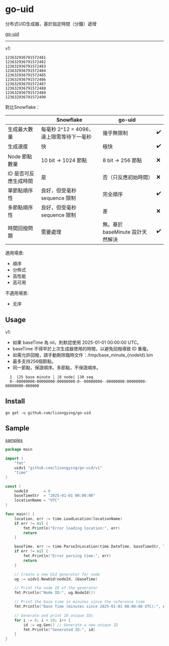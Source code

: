 # go-uid

分布式UID生成器，基於指定時間（分鐘）遞增

[go-uid](https://github.com/lizongying/go-uid)
___
v1:

    123632936791572481
    123632936791572482
    123632936791572483
    123632936791572484
    123632936791572485
    123632936791572486
    123632936791572487
    123632936791572488
    123632936791572489
    123632936791572490

對比Snowflake：

|              | Snowflake                  | go-uid                 |    |
|--------------|----------------------------|------------------------|----|
| 生成最大數量       | 每毫秒 2^12 = 4096，達上限需等待下一毫秒 | 幾乎無限制                  | ✔️ |
| 生成速度         | 快                          | 極快                     | ✔️ |
| Node 節點數量    | 10 bit → 1024 節點           | 8 bit → 256 節點         | ❌️ |
| ID 是否可反應生成時間 | 是                          | 否（只反應初始時間）             | ❌  |
| 單節點順序性       | 良好，但受毫秒 sequence 限制        | 完全順序                   | ✔️ |
| 多節點順序性       | 良好，但受毫秒 sequence 限制        | 差                      | ❌️ |
| 時間回撥問題       | 需要處理                       | 無。基於 baseMinute 設計天然解決 | ✔️ |

適用場景:

- 順序
- 分佈式
- 高性能
- 高可用

不適用場景:

- 无序

## Usage

v1:

- 如果 baseTime 為 nil，則默認使用 2025-01-01 00:00:00 UTC。
- baseTime 不得早於上次生成器使用的時間，以避免回撥導致 ID 重複。
- 如需允許回撥，請手動刪除臨時文件：/tmp/base_minute_{nodeId}.bin
- 最多支持256個節點。
- 同一節點，保證順序。多節點，不保證順序。

```
  1  |25 base minute | |8 node| |30 seq
  0--00000000-00000000-00000000-0--00000000--00000000-00000000-00000000-000000

```

## Install

```shell
go get -u github.com/lizongying/go-uid
```

## Sample

[samples](samples)

```go
package main

import (
	"fmt"
	uidv1 "github.com/lizongying/go-uid/v1"
	"time"
)

const (
	nodeId       = 0
	baseTimeStr  = "2025-01-01 00:00:00"
	locationName = "UTC"
)

func main() {
	location, err := time.LoadLocation(locationName)
	if err != nil {
		fmt.Println("Error loading location:", err)
		return
	}

	baseTime, err := time.ParseInLocation(time.DateTime, baseTimeStr, location)
	if err != nil {
		fmt.Println("Error parsing time:", err)
		return
	}

	// Create a new Uid generator for node
	ug := uidv1.NewUid(nodeId, &baseTime)

	// Print the node ID of the generator
	fmt.Println("Node ID:", ug.NodeId())

	// Print the base time in minutes since the reference time
	fmt.Println("Base Time (minutes since 2025-01-01 00:00:00 UTC):", ug.Base())

	// Generate and print 10 unique IDs
	for i := 0; i < 10; i++ {
		id := ug.Gen() // Generate a new unique ID
		fmt.Println("Generated ID:", id)
	}
}

```